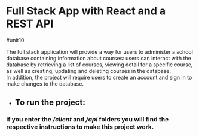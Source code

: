 # Full Stack App with React and a REST API
 #unit10

The full stack application will provide a way for users to administer a school database containing information about courses: users can interact with the database by retrieving a list of courses, viewing detail for a specific course, as well as creating, updating and deleting courses in the database.</br>
In addition, the project will require users to create an account and sign in to make changes to the database.

-  ## To run the project: </br>
### if you enter the **_/client_** and **_/api_** folders you will find the respective instructions to make this project work.
